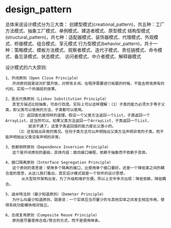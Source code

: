 # design_pattern

总体来说设计模式分为三大类：
    创建型模式(creational_pattern)，共五种：工厂方法模式、抽象工厂模式、单例模式、建造者模式、原型模式
    结构型模式(structural_pattern)，共七种：适配器模式、装饰器模式、代理模式、外观模式、桥接模式、组合模式、享元模式
    行为型模式(behavior_pattern)，共十一种：策略模式、模板方法模式、观察者模式、迭代子模式、责任链模式、命令模式、备忘录模式、状态模式、
                                           访问者模式、中介者模式、解释器模式

设计模式的六大原则:

    1、开闭原则（Open Close Principle）
       开闭原则就是说对扩展开放，对修改关闭。在程序需要进行拓展的时候，不能去修改原有的代码，实现一个热插拔的效果。
       
    2、里氏代换原则（Liskov Substitution Principle）
       其官方描述比较抽象，可自行百度。实际上可以这样理解：（1）子类的能力必须大于等于父类，即父类可以使用的方法，子类都可以使用。
         （2）返回值也是同样的道理。假设一个父类方法返回一个List，子类返回一个ArrayList，这当然可以。如果父类方法返回一个ArrayList，子类返回一个List，
              就说不通了。这里子类返回值的能力是比父类小的。
         （3）还有抛出异常的情况。任何子类方法可以声明抛出父类方法声明异常的子类。而不能声明抛出父类没有声明的异常。
         
    3、依赖倒转原则（Dependence Inversion Principle）
       这个是开闭原则的基础，具体内容：面向接口编程，依赖于抽象而不依赖于具体。

    4、接口隔离原则（Interface Segregation Principle）
       这个原则的意思是：使用多个隔离的接口，比使用单个接口要好。还是一个降低类之间的耦合度的意思，从这儿我们看出，其实设计模式就是一个软件的设计思想，
           从大型软件架构出发，为了升级和维护方便。所以上文中多次出现：降低依赖，降低耦合。

    5、迪米特法则（最少知道原则）（Demeter Principle）
       为什么叫最少知道原则，就是说：一个实体应当尽量少的与其他实体之间发生相互作用，使得系统功能模块相对独立。

    6、合成复用原则（Composite Reuse Principle）
       原则是尽量使用合成/聚合的方式，而不是使用继承。
